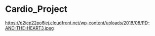 # Cardio_Project
https://d2icp22po6iej.cloudfront.net/wp-content/uploads/2018/08/PD-AND-THE-HEART3.jpeg
